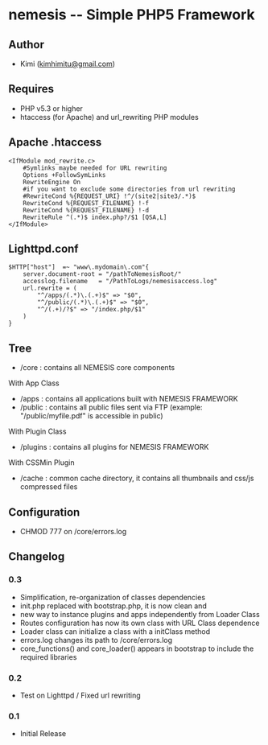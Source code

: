 nemesis -- Simple PHP5 Framework
=============================

Author
------------
* Kimi (kimhimitu@gmail.com)

Requires
------------
* PHP v5.3 or higher
* htaccess (for Apache) and url_rewriting PHP modules

Apache .htaccess
------------

	<IfModule mod_rewrite.c>
		#Symlinks maybe needed for URL rewriting
		Options +FollowSymLinks
		RewriteEngine On
		#if you want to exclude some directories from url rewriting
		#RewriteCond %{REQUEST_URI} !^/(site2|site3/.*)$
		RewriteCond %{REQUEST_FILENAME} !-f
		RewriteCond %{REQUEST_FILENAME} !-d
		RewriteRule ^(.*)$ index.php?/$1 [QSA,L]
	</IfModule>


Lighttpd.conf
------------

	$HTTP["host"]  =~ "www\.mydomain\.com"{
		server.document-root = "/pathToNemesisRoot/"
		accesslog.filename   = "/PathToLogs/nemesisaccess.log"
	 	url.rewrite = (
			"^/apps/(.*)\.(.+)$" => "$0",
			"^/public/(.*)\.(.+)$" => "$0",
			"^/(.+)/?$" => "/index.php/$1"
		)
	}

Tree
------------
* /core : contains all NEMESIS core components

With App Class
* /apps : contains all applications built with NEMESIS FRAMEWORK
* /public : contains all public files sent via FTP (example: "/public/myfile.pdf" is accessible in public) 

With Plugin Class
* /plugins : contains all plugins for NEMESIS FRAMEWORK

With CSSMin Plugin
* /cache : common cache directory, it contains all thumbnails and css/js compressed files

Configuration
------------
* CHMOD 777 on /core/errors.log

Changelog
---------

### 0.3
* Simplification, re-organization of classes dependencies
* init.php replaced with bootstrap.php, it is now clean and
* new way to instance plugins and apps independently from Loader Class
* Routes configuration has now its own class with URL Class dependence
* Loader class can initialize a class with a initClass method
* errors.log changes its path to /core/errors.log
* core_functions() and core_loader() appears in bootstrap to include the required libraries

### 0.2
* Test on Lighttpd / Fixed url rewriting

### 0.1
* Initial Release
